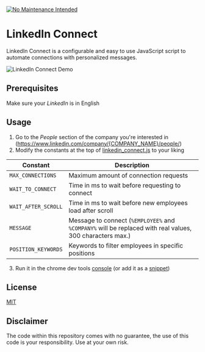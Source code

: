 [![No Maintenance Intended](http://unmaintained.tech/badge.svg)](https://github.com/mariiio)

# LinkedIn Connect

LinkedIn Connect is a configurable and easy to use JavaScript script to automate connections with personalized messages.

![LinkedIn Connect Demo](demo/demo.gif)
## Prerequisites

Make sure your _LinkedIn_ is in English

## Usage
1. Go to the _People_ section of the company you're interested in (https://www.linkedin.com/company/{COMPANY_NAME}/people/)
2. Modify the constants at the top of [linkedin_connect.js](https://raw.githubusercontent.com/mariiio/linkedin_connect/master/linkedin_connect.js) to your liking

| Constant| Description |
| --- | --- |
| `MAX_CONNECTIONS` | Maximum amount of connection requests |
| `WAIT_TO_CONNECT` | Time in ms to wait before requesting to connect |
| `WAIT_AFTER_SCROLL` | Time in ms to wait before new employees load after scroll |
| `MESSAGE` | Message to connect (`%EMPLOYEE%` and `%COMPANY%` will be replaced with real values, 300 characters max.) |
| `POSITION_KEYWORDS` | Keywords to filter employees in specific positions |

3. Run it in the chrome dev tools [console](https://developers.google.com/web/tools/chrome-devtools/open#console) (or add it as a [snippet](https://developers.google.com/web/tools/chrome-devtools/javascript/snippets#create))

## License
[MIT](https://choosealicense.com/licenses/mit/)

## Disclaimer
The code within this repository comes with no guarantee, the use of this code is your responsibility.
Use at your own risk.
